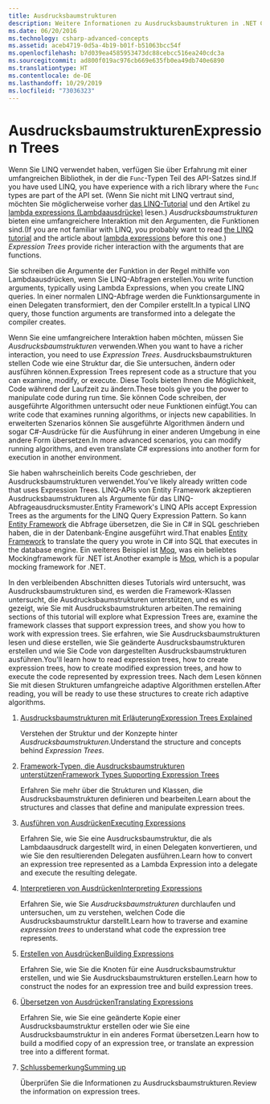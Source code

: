```yaml
---
title: Ausdrucksbaumstrukturen
description: Weitere Informationen zu Ausdrucksbaumstrukturen in .NET Core und wie sie verwendet werden, um Code als Strukturen darzustellen, die Sie überprüfen, ändern und ausführen können.
ms.date: 06/20/2016
ms.technology: csharp-advanced-concepts
ms.assetid: aceb4719-0d5a-4b19-b01f-b51063bcc54f
ms.openlocfilehash: b7d039ea4585953473dc88cebcc516ea240cdc3a
ms.sourcegitcommit: ad800f019ac976cb669e635fb0ea49db740e6890
ms.translationtype: HT
ms.contentlocale: de-DE
ms.lasthandoff: 10/29/2019
ms.locfileid: "73036323"
---
```

# <a name="expression-trees"></a><span data-ttu-id="c44ff-103">Ausdrucksbaumstrukturen</span><span class="sxs-lookup"><span data-stu-id="c44ff-103">Expression Trees</span></span>

<span data-ttu-id="c44ff-104">Wenn Sie LINQ verwendet haben, verfügen Sie über Erfahrung mit einer umfangreichen Bibliothek, in der die `Func`-Typen Teil des API-Satzes sind.</span><span class="sxs-lookup"><span data-stu-id="c44ff-104">If you have used LINQ, you have experience with a rich library where the `Func` types are part of the API set.</span></span> <span data-ttu-id="c44ff-105">(Wenn Sie nicht mit LINQ vertraut sind, möchten Sie möglicherweise vorher [das LINQ-Tutorial](linq/index.md) und den Artikel zu [lambda expressions (Lambdaausdrücke)](./programming-guide/statements-expressions-operators/lambda-expressions.md) lesen.) *Ausdrucksbaumstrukturen* bieten eine umfangreichere Interaktion mit den Argumenten, die Funktionen sind.</span><span class="sxs-lookup"><span data-stu-id="c44ff-105">(If you are not familiar with LINQ, you probably want to read [the LINQ tutorial](linq/index.md) and the article about [lambda expressions](./programming-guide/statements-expressions-operators/lambda-expressions.md) before this one.) *Expression Trees* provide richer interaction with the arguments that are functions.</span></span>

<span data-ttu-id="c44ff-106">Sie schreiben die Argumente der Funktion in der Regel mithilfe von Lambdaausdrücken, wenn Sie LINQ-Abfragen erstellen.</span><span class="sxs-lookup"><span data-stu-id="c44ff-106">You write function arguments, typically using Lambda Expressions, when you create LINQ queries.</span></span> <span data-ttu-id="c44ff-107">In einer normalen LINQ-Abfrage werden die Funktionsargumente in einen Delegaten transformiert, den der Compiler erstellt.</span><span class="sxs-lookup"><span data-stu-id="c44ff-107">In a typical LINQ query, those function arguments are transformed into a delegate the compiler creates.</span></span> 

<span data-ttu-id="c44ff-108">Wenn Sie eine umfangreichere Interaktion haben möchten, müssen Sie *Ausdrucksbaumstrukturen* verwenden.</span><span class="sxs-lookup"><span data-stu-id="c44ff-108">When you want to have a richer interaction, you need to use *Expression Trees*.</span></span>
<span data-ttu-id="c44ff-109">Ausdrucksbaumstrukturen stellen Code wie eine Struktur dar, die Sie untersuchen, ändern oder ausführen können.</span><span class="sxs-lookup"><span data-stu-id="c44ff-109">Expression Trees represent code as a structure that you can examine, modify, or execute.</span></span> <span data-ttu-id="c44ff-110">Diese Tools bieten Ihnen die Möglichkeit, Code während der Laufzeit zu ändern.</span><span class="sxs-lookup"><span data-stu-id="c44ff-110">These tools give you the power to manipulate code during run time.</span></span> <span data-ttu-id="c44ff-111">Sie können Code schreiben, der ausgeführte Algorithmen untersucht oder neue Funktionen einfügt.</span><span class="sxs-lookup"><span data-stu-id="c44ff-111">You can write code that examines running algorithms, or injects new capabilities.</span></span> <span data-ttu-id="c44ff-112">In erweiterten Szenarios können Sie ausgeführte Algorithmen ändern und sogar C#-Ausdrücke für die Ausführung in einer anderen Umgebung in eine andere Form übersetzen.</span><span class="sxs-lookup"><span data-stu-id="c44ff-112">In more advanced scenarios, you can modify running algorithms, and even translate C# expressions into another form for execution in another environment.</span></span>

<span data-ttu-id="c44ff-113">Sie haben wahrscheinlich bereits Code geschrieben, der Ausdrucksbaumstrukturen verwendet.</span><span class="sxs-lookup"><span data-stu-id="c44ff-113">You've likely already written code that uses Expression Trees.</span></span> <span data-ttu-id="c44ff-114">LINQ-APIs von Entity Framework akzeptieren Ausdrucksbaumstrukturen als Argumente für das LINQ-Abfrageausdrucksmuster.</span><span class="sxs-lookup"><span data-stu-id="c44ff-114">Entity Framework's LINQ APIs accept Expression Trees as the arguments for the LINQ Query Expression Pattern.</span></span>
<span data-ttu-id="c44ff-115">So kann [Entity Framework](/ef/) die Abfrage übersetzen, die Sie in C# in SQL geschrieben haben, die in der Datenbank-Engine ausgeführt wird.</span><span class="sxs-lookup"><span data-stu-id="c44ff-115">That enables [Entity Framework](/ef/) to translate the query you wrote in C# into SQL that executes in the database engine.</span></span> <span data-ttu-id="c44ff-116">Ein weiteres Beispiel ist [Moq](https://github.com/Moq/moq), was ein beliebtes Mockingframework für .NET ist.</span><span class="sxs-lookup"><span data-stu-id="c44ff-116">Another example is [Moq](https://github.com/Moq/moq), which is a popular mocking framework for .NET.</span></span>

<span data-ttu-id="c44ff-117">In den verbleibenden Abschnitten dieses Tutorials wird untersucht, was Ausdrucksbaumstrukturen sind, es werden die Framework-Klassen untersucht, die Ausdrucksbaumstrukturen unterstützen, und es wird gezeigt, wie Sie mit Ausdrucksbaumstrukturen arbeiten.</span><span class="sxs-lookup"><span data-stu-id="c44ff-117">The remaining sections of this tutorial will explore what Expression Trees are, examine the framework classes that support expression trees, and show you how to work with expression trees.</span></span> <span data-ttu-id="c44ff-118">Sie erfahren, wie Sie Ausdrucksbaumstrukturen lesen und diese erstellen, wie Sie geänderte Ausdrucksbaumstrukturen erstellen und wie Sie Code von dargestellten Ausdrucksbaumstrukturen ausführen.</span><span class="sxs-lookup"><span data-stu-id="c44ff-118">You'll learn how to read expression trees, how to create expression trees, how to create modified expression trees, and how to execute the code represented by expression trees.</span></span> <span data-ttu-id="c44ff-119">Nach dem Lesen können Sie mit diesen Strukturen umfangreiche adaptive Algorithmen erstellen.</span><span class="sxs-lookup"><span data-stu-id="c44ff-119">After reading, you will be ready to use these structures to create rich adaptive algorithms.</span></span>

1. [<span data-ttu-id="c44ff-120">Ausdrucksbaumstrukturen mit Erläuterung</span><span class="sxs-lookup"><span data-stu-id="c44ff-120">Expression Trees Explained</span></span>](expression-trees-explained.md)

    <span data-ttu-id="c44ff-121">Verstehen der Struktur und der Konzepte hinter *Ausdrucksbaumstrukturen*.</span><span class="sxs-lookup"><span data-stu-id="c44ff-121">Understand the structure and concepts behind *Expression Trees*.</span></span>
    
2. [<span data-ttu-id="c44ff-122">Framework-Typen, die Ausdrucksbaumstrukturen unterstützen</span><span class="sxs-lookup"><span data-stu-id="c44ff-122">Framework Types Supporting Expression Trees</span></span>](expression-classes.md)
    
    <span data-ttu-id="c44ff-123">Erfahren Sie mehr über die Strukturen und Klassen, die Ausdrucksbaumstrukturen definieren und bearbeiten.</span><span class="sxs-lookup"><span data-stu-id="c44ff-123">Learn about the structures and classes that define and manipulate expression trees.</span></span>
    
3. [<span data-ttu-id="c44ff-124">Ausführen von Ausdrücken</span><span class="sxs-lookup"><span data-stu-id="c44ff-124">Executing Expressions</span></span>](expression-trees-execution.md)

    <span data-ttu-id="c44ff-125">Erfahren Sie, wie Sie eine Ausdrucksbaumstruktur, die als Lambdaausdruck dargestellt wird, in einen Delegaten konvertieren, und wie Sie den resultierenden Delegaten ausführen.</span><span class="sxs-lookup"><span data-stu-id="c44ff-125">Learn how to convert an expression tree represented as a Lambda Expression into a delegate and execute the resulting delegate.</span></span>

4. [<span data-ttu-id="c44ff-126">Interpretieren von Ausdrücken</span><span class="sxs-lookup"><span data-stu-id="c44ff-126">Interpreting Expressions</span></span>](expression-trees-interpreting.md)

    <span data-ttu-id="c44ff-127">Erfahren Sie, wie Sie *Ausdrucksbaumstrukturen* durchlaufen und untersuchen, um zu verstehen, welchen Code die Ausdrucksbaumstruktur darstellt.</span><span class="sxs-lookup"><span data-stu-id="c44ff-127">Learn how to traverse and examine *expression trees* to understand what code the expression tree represents.</span></span>

5. [<span data-ttu-id="c44ff-128">Erstellen von Ausdrücken</span><span class="sxs-lookup"><span data-stu-id="c44ff-128">Building Expressions</span></span>](expression-trees-building.md)

    <span data-ttu-id="c44ff-129">Erfahren Sie, wie Sie die Knoten für eine Ausdrucksbaumstruktur erstellen, und wie Sie Ausdrucksbaumstrukturen erstellen.</span><span class="sxs-lookup"><span data-stu-id="c44ff-129">Learn how to construct the nodes for an expression tree and build expression trees.</span></span>

6. [<span data-ttu-id="c44ff-130">Übersetzen von Ausdrücken</span><span class="sxs-lookup"><span data-stu-id="c44ff-130">Translating Expressions</span></span>](expression-trees-translating.md)

    <span data-ttu-id="c44ff-131">Erfahren Sie, wie Sie eine geänderte Kopie einer Ausdrucksbaumstruktur erstellen oder wie Sie eine Ausdrucksbaumstruktur in ein anderes Format übersetzen.</span><span class="sxs-lookup"><span data-stu-id="c44ff-131">Learn how to build a modified copy of an expression tree, or translate an expression tree into a different format.</span></span>

7. [<span data-ttu-id="c44ff-132">Schlussbemerkung</span><span class="sxs-lookup"><span data-stu-id="c44ff-132">Summing up</span></span>](expression-trees-summary.md)

    <span data-ttu-id="c44ff-133">Überprüfen Sie die Informationen zu Ausdrucksbaumstrukturen.</span><span class="sxs-lookup"><span data-stu-id="c44ff-133">Review the information on expression trees.</span></span>
